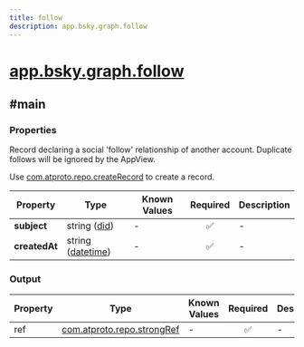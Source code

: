 ```yaml
---
title: follow
description: app.bsky.graph.follow
---
```


# [app.bsky.graph.follow](https://github.com/myConsciousness/atproto.dart/blob/main/lexicons/app/bsky/graph/follow.json)

## #main

### Properties

Record declaring a social 'follow' relationship of another account. Duplicate follows will be ignored by the AppView.

Use [com.atproto.repo.createRecord](../../../../lexicons/com/atproto/repo/createRecord.md#main) to create a record.

| Property | Type | Known Values | Required | Description |
| --- | --- | --- | :---: | --- |
| **subject** | string ([did](https://atproto.com/specs/did)) | - | ✅ | - |
| **createdAt** | string ([datetime](https://atproto.com/specs/lexicon#datetime)) | - | ✅ | - |

### Output

| Property | Type | Known Values | Required | Description |
| --- | --- | --- | :---: | --- |
| ref | [com.atproto.repo.strongRef](../../../../lexicons/com/atproto/repo/strongRef.md#main) | - | ✅ | - |
